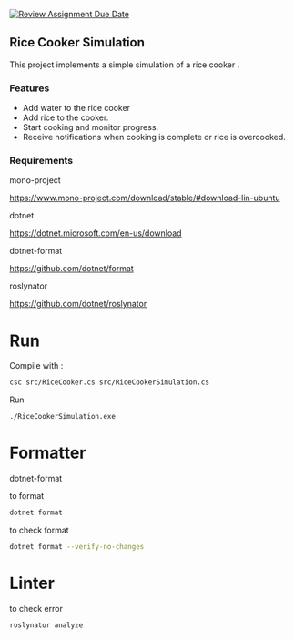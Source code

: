 [![Review Assignment Due Date](https://classroom.github.com/assets/deadline-readme-button-24ddc0f5d75046c5622901739e7c5dd533143b0c8e959d652212380cedb1ea36.svg)](https://classroom.github.com/a/PHq8Kfj_)

## Rice Cooker Simulation

This project implements a simple simulation of a rice cooker .

### Features

- Add water to the rice cooker
- Add rice to the cooker.
- Start cooking and monitor progress.
- Receive notifications when cooking is complete or rice is overcooked.

### Requirements

mono-project

<https://www.mono-project.com/download/stable/#download-lin-ubuntu>

dotnet

<https://dotnet.microsoft.com/en-us/download>

dotnet-format

<https://github.com/dotnet/format>

roslynator

<https://github.com/dotnet/roslynator>

# Run

Compile with :

```sh
csc src/RiceCooker.cs src/RiceCookerSimulation.cs
```

Run

```sh
./RiceCookerSimulation.exe
```

# Formatter

dotnet-format

to format

```sh
dotnet format
```

to check format

```sh
dotnet format --verify-no-changes
```

# Linter

to check error

```sh
roslynator analyze
```
